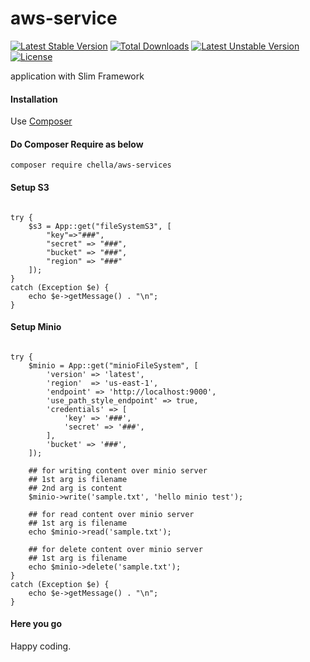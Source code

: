 # aws-service

[![Latest Stable Version](https://poser.pugx.org/chella/aws-services/v/stable)](https://packagist.org/packages/chella/aws-services)
[![Total Downloads](https://poser.pugx.org/chella/aws-services/downloads)](https://packagist.org/packages/chella/aws-services)
[![Latest Unstable Version](https://poser.pugx.org/chella/aws-services/v/unstable)](https://packagist.org/packages/chella/aws-services)
[![License](https://poser.pugx.org/chella/aws-services/license)](https://packagist.org/packages/chella/aws-services)

application with Slim Framework

#### Installation

Use [Composer](https://getcomposer.org/)

#### Do Composer Require as below

```
composer require chella/aws-services
```

#### Setup S3

```use Tnq\AwsService\App;

try {
    $s3 = App::get("fileSystemS3", [
        "key"=>"###",
        "secret" => "###",
        "bucket" => "###",
        "region" => "###"
    ]);
}
catch (Exception $e) {
    echo $e->getMessage() . "\n";
}

```

#### Setup Minio

```use Tnq\AwsService\App;

try {
    $minio = App::get("minioFileSystem", [
        'version' => 'latest',
        'region'  => 'us-east-1',
        'endpoint' => 'http://localhost:9000',
        'use_path_style_endpoint' => true,
        'credentials' => [
            'key' => '###',
            'secret' => '###',
        ],
        'bucket' => '###',
    ]);

    ## for writing content over minio server
    ## 1st arg is filename
    ## 2nd arg is content
    $minio->write('sample.txt', 'hello minio test');

    ## for read content over minio server
    ## 1st arg is filename
    echo $minio->read('sample.txt');

    ## for delete content over minio server
    ## 1st arg is filename
    echo $minio->delete('sample.txt');
}
catch (Exception $e) {
    echo $e->getMessage() . "\n";
}

```

#### Here you go

Happy coding.
